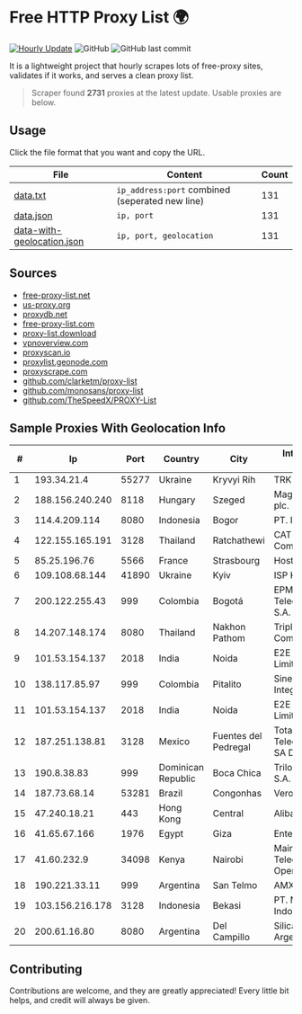 
# Free HTTP Proxy List 🌍

[![Hourly Update](https://github.com/mertguvencli/http-proxy-list/actions/workflows/main.yml/badge.svg?branch=main)](https://github.com/mertguvencli/http-proxy-list/actions/workflows/main.yml)
![GitHub](https://img.shields.io/github/license/mertguvencli/http-proxy-list)
![GitHub last commit](https://img.shields.io/github/last-commit/mertguvencli/http-proxy-list)

It is a lightweight project that hourly scrapes lots of free-proxy sites, validates if it works, and serves a clean proxy list.


> Scraper found **2731** proxies at the latest update. Usable proxies are below.

## Usage

Click the file format that you want and copy the URL.


|File|Content|Count|
|----|-------|-----|
|[data.txt](https://raw.githubusercontent.com/mertguvencli/http-proxy-list/main/proxy-list/data.txt)|`ip_address:port` combined (seperated new line)|131|
|[data.json](https://raw.githubusercontent.com/mertguvencli/http-proxy-list/main/proxy-list/data.json)|`ip, port`|131|
|[data-with-geolocation.json](https://raw.githubusercontent.com/mertguvencli/http-proxy-list/main/proxy-list/data-with-geolocation.json)|`ip, port, geolocation`|131|

## Sources

* [free-proxy-list.net](https://free-proxy-list.net)
* [us-proxy.org](https://www.us-proxy.org)
* [proxydb.net](http://proxydb.net)
* [free-proxy-list.com](https://free-proxy-list.com/?page=&port=&type%5B%5D=http&type%5B%5D=https&up_time=0&search=Search)
* [proxy-list.download](https://www.proxy-list.download/HTTP)
* [vpnoverview.com](https://vpnoverview.com/privacy/anonymous-browsing/free-proxy-servers)
* [proxyscan.io](https://www.proxyscan.io)
* [proxylist.geonode.com](https://proxylist.geonode.com/api/proxy-list?limit=300&page=1&sort_by=lastChecked&sort_type=desc&protocols=http,https)
* [proxyscrape.com](https://api.proxyscrape.com/v2/?request=displayproxies&protocol=http&timeout=10000&country=all&ssl=all&anonymity=all)
* [github.com/clarketm/proxy-list](https://raw.githubusercontent.com/clarketm/proxy-list/master/proxy-list-raw.txt)
* [github.com/monosans/proxy-list](https://raw.githubusercontent.com/monosans/proxy-list/main/proxies/http.txt)
* [github.com/TheSpeedX/PROXY-List](https://raw.githubusercontent.com/TheSpeedX/PROXY-List/master/http.txt)


## Sample Proxies With Geolocation Info

|#|Ip|Port|Country|City|Internet Service Provider|
|-|--|----|-------|----|-------------------------|
|1|193.34.21.4|55277|Ukraine|Kryvyi Rih|TRK Cable TV LLC|
|2|188.156.240.240|8118|Hungary|Szeged|Magyar Telekom plc.|
|3|114.4.209.114|8080|Indonesia|Bogor|PT. INDOSAT Tbk|
|4|122.155.165.191|3128|Thailand|Ratchathewi|CAT Telecom Public Company Limited|
|5|85.25.196.76|5566|France|Strasbourg|Host Europe GmbH|
|6|109.108.68.144|41890|Ukraine|Kyiv|ISP KievNet|
|7|200.122.255.43|999|Colombia|Bogotá|EPM Telecomunicaciones S.A. E.S.P|
|8|14.207.148.174|8080|Thailand|Nakhon Pathom|Triple T Internet Company Limited|
|9|101.53.154.137|2018|India|Noida|E2E Networks Limited|
|10|138.117.85.97|999|Colombia|Pitalito|Sinergy Soluciones Integrales|
|11|101.53.154.137|2018|India|Noida|E2E Networks Limited|
|12|187.251.138.81|3128|Mexico|Fuentes del Pedregal|Total Play Telecomunicaciones SA De CV|
|13|190.8.38.83|999|Dominican Republic|Boca Chica|Trilogy Dominicana, S.A.|
|14|187.73.68.14|53281|Brazil|Congonhas|Vero Internet|
|15|47.240.18.21|443|Hong Kong|Central|Alibaba.com LLC|
|16|41.65.67.166|1976|Egypt|Giza|Enterprise|
|17|41.60.232.9|34098|Kenya|Nairobi|Maintainer Liquid Telecommunications Operations Limited|
|18|190.221.33.11|999|Argentina|San Telmo|AMX Argentina S.A.|
|19|103.156.216.178|3128|Indonesia|Bekasi|PT. Meiwa Mold Indonesia|
|20|200.61.16.80|8080|Argentina|Del Campillo|Silica Networks Argentina S.A|



## Contributing

Contributions are welcome, and they are greatly appreciated! Every
little bit helps, and credit will always be given.

